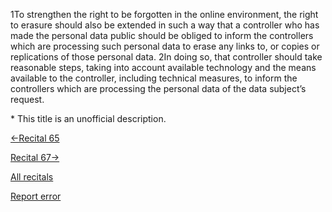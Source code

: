 
1To strengthen the right to be forgotten in the online environment, the right to erasure should also be extended in such a way that a controller who has made the personal data public should be obliged to inform the controllers which are processing such personal data to erase any links to, or copies or replications of those personal data. 2In doing so, that controller should take reasonable steps, taking into account available technology and the means available to the controller, including technical measures, to inform the controllers which are processing the personal data of the data subject’s request.


\* This title is an unofficial description.




[←Recital 65](https://gdpr-info.eu/recitals/no-65/ "65 - Right of Rectification and Erasure")


[Recital 67→](https://gdpr-info.eu/recitals/no-67/ "67 - Restriction of Processing")


[All recitals](https://gdpr-info.eu/recitals/)

[Report error](https://gdpr-info.eu/gf/?TB_iframe=true&height=306 "Your message")

